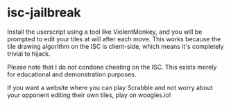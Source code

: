 # isc-jailbreak

Install the userscript using a tool like ViolentMonkey, and you will be prompted to edit your tiles at will after each move. This works because the tile drawing algorithm on the ISC is client-side, which means it's completely trivial to hijack.

Please note that I do _not_ condone cheating on the ISC. This exists merely for educational and demonstration purposes. 

If you want a website where you can play Scrabble and not worry about your opponent editing their own tiles, play on woogles.io!